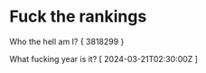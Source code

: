 # Fuck the rankings

Who the hell am I?
{ 3818299 }

What fucking year is it?
[ 2024-03-21T02:30:00Z ]
